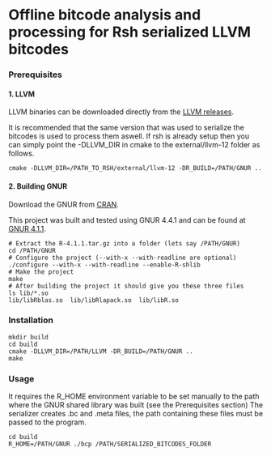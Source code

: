 # Offline bitcode analysis and processing for Rsh serialized LLVM bitcodes

### Prerequisites

#### 1. LLVM

LLVM binaries can be downloaded directly from the [LLVM releases](https://github.com/llvm/llvm-project/releases).

It is recommended that the same version that was used to serialize the bitcodes is used to process them aswell. If rsh is already setup then you can simply point the -DLLVM_DIR in cmake to the external/llvm-12 folder as follows.

```console
cmake -DLLVM_DIR=/PATH_TO_RSH/external/llvm-12 -DR_BUILD=/PATH/GNUR ..
```

#### 2. Building GNUR

Download the GNUR from [CRAN](https://cran.r-project.org/).

This project was built and tested using GNUR 4.4.1 and can be found at [GNUR 4.1.1](https://cran.r-project.org/src/base/R-4/R-4.1.1.tar.gz).
```console
# Extract the R-4.1.1.tar.gz into a folder (lets say /PATH/GNUR)
cd /PATH/GNUR
# Configure the project (--with-x --with-readline are optional)
./configure --with-x --with-readline --enable-R-shlib
# Make the project
make
# After building the project it should give you these three files
ls lib/*.so
lib/libRblas.so  lib/libRlapack.so  lib/libR.so
```

### Installation
```console
mkdir build
cd build
cmake -DLLVM_DIR=/PATH/LLVM -DR_BUILD=/PATH/GNUR ..
make
```

### Usage
It requires the R_HOME environment variable to be set manually to the path where the GNUR shared library was built (see the Prerequisites section)
The serializer creates .bc and .meta files, the path containing these files must be passed to the program.
```
cd build
R_HOME=/PATH/GNUR ./bcp /PATH/SERIALIZED_BITCODES_FOLDER
```

